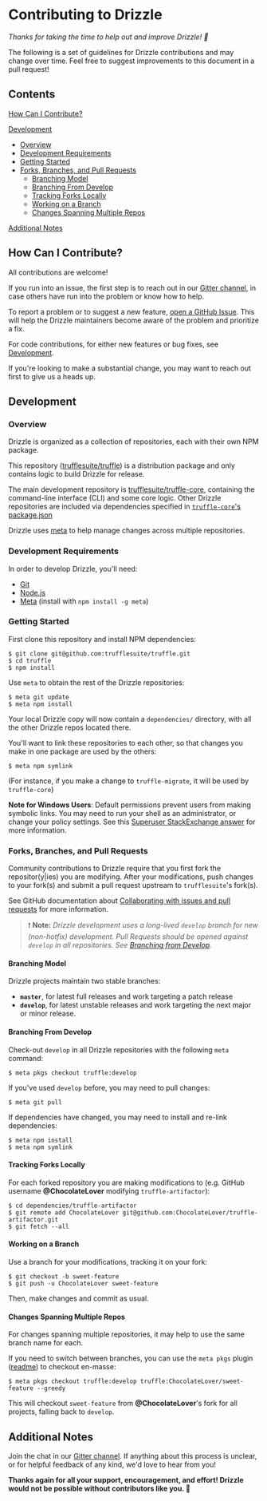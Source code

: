 Contributing to Drizzle
=======================

_Thanks for taking the time to help out and improve Drizzle! :tada:_

The following is a set of guidelines for Drizzle contributions and may change
over time. Feel free to suggest improvements to this document in a pull request!

Contents
--------

[How Can I Contribute?](#how-can-i-contribute)

[Development](#development)
  - [Overview](#overview)
  - [Development Requirements](#development-requirements)
  - [Getting Started](#getting-started)
  - [Forks, Branches, and Pull Requests](#forks-branches-and-pull-requests)
    - [Branching Model](#branching-model)
    - [Branching From Develop](#branching-from-develop)
    - [Tracking Forks Locally](#tracking-forks-locally)
    - [Working on a Branch](#working-on-a-branch)
    - [Changes Spanning Multiple Repos](#changes-spanning-multiple-repos)

[Additional Notes](#additional-notes)


How Can I Contribute?
---------------------

All contributions are welcome!

If you run into an issue, the first step is to reach out in our [Gitter channel](https://gitter.im/ConsenSys/truffle),
in case others have run into the problem or know how to help.

To report a problem or to suggest a new feature, [open a GitHub Issue](https://github.com/trufflesuite/truffle/issues/new).
This will help the Drizzle maintainers become aware of the problem and prioritize
a fix.

For code contributions, for either new features or bug fixes, see [Development](#development).

If you're looking to make a substantial change, you may want to reach out first
to give us a heads up.


Development
-----------

### Overview

Drizzle is organized as a collection of repositories, each with their own
NPM package.

This repository ([trufflesuite/truffle](https://github.com/trufflesuite/truffle))
is a distribution package and only contains logic to build Drizzle for release.

The main development repository is [trufflesuite/truffle-core](https://github.com/trufflesuite/truffle-core),
containing the command-line interface (CLI) and some core logic. Other Drizzle
repositories are included via dependencies specified in
[`truffle-core`'s package.json](https://github.com/trufflesuite/truffle-core/blob/master/package.json)

Drizzle uses [meta](https://github.com/mateodelnorte/meta) to help manage
changes across multiple repositories.

### Development Requirements

In order to develop Drizzle, you'll need:

- [Git](https://git-scm.com/)
- [Node.js](https://nodejs.org)
- [Meta](https://github.com/mateodelnorte/meta) (install with `npm install -g meta`)


### Getting Started

First clone this repository and install NPM dependencies:

    $ git clone git@github.com:trufflesuite/truffle.git
    $ cd truffle
    $ npm install


Use `meta` to obtain the rest of the Drizzle repositories:

    $ meta git update
    $ meta npm install

Your local Drizzle copy will now contain a `dependencies/` directory, with all
the other Drizzle repos located there.

You'll want to link these repositories to each other, so that changes you make
in one package are used by the others:

    $ meta npm symlink

(For instance, if you make a change to `truffle-migrate`, it will be used by
`truffle-core`)

**Note for Windows Users**: Default permissions prevent users from making symbolic
links. You may need to run your shell as an administrator, or change your policy
settings. See this [Superuser StackExchange answer](https://superuser.com/questions/104845/permission-to-make-symbolic-links-in-windows-7) for more information.

### Forks, Branches, and Pull Requests

Community contributions to Drizzle require that you first fork the
repositor(y|ies) you are modifying. After your modifications, push changes to
your fork(s) and submit a pull request upstream to `trufflesuite`'s fork(s).

See GitHub documentation about [Collaborating with issues and pull requests](https://help.github.com/categories/collaborating-with-issues-and-pull-requests/)
for more information.

> :exclamation: **Note:** _Drizzle development uses a long-lived `develop` branch for new (non-hotfix)
> development. Pull Requests should be opened against `develop` in all
> repositories. See [Branching from Develop](#branching-from-develop)._

#### Branching Model

Drizzle projects maintain two stable branches:

  - **`master`**, for latest full releases and work targeting a patch release
  - **`develop`**, for latest unstable releases and work targeting the next major
      or minor release.

#### Branching From Develop

Check-out `develop` in all Drizzle repositories with the following `meta`
command:

    $ meta pkgs checkout truffle:develop

If you've used `develop` before, you may need to pull changes:

    $ meta git pull

If dependencies have changed, you may need to install and re-link dependencies:

    $ meta npm install
    $ meta npm symlink


#### Tracking Forks Locally

For each forked repository you are making modifications to
(e.g. GitHub username **@ChocolateLover** modifying `truffle-artifactor`):

    $ cd dependencies/truffle-artifactor
    $ git remote add ChocolateLover git@github.com:ChocolateLover/truffle-artifactor.git
    $ git fetch --all

#### Working on a Branch

Use a branch for your modifications, tracking it on your fork:

    $ git checkout -b sweet-feature
    $ git push -u ChocolateLover sweet-feature

Then, make changes and commit as usual.

#### Changes Spanning Multiple Repos

For changes spanning multiple repositories, it may help to use the same branch
name for each.

If you need to switch between branches, you can use the `meta pkgs` plugin
([readme](https://github.com/trufflesuite/meta-pkgs/blob/master/README.md)) to checkout en-masse:

    $ meta pkgs checkout truffle:develop truffle:ChocolateLover/sweet-feature --greedy

This will checkout `sweet-feature` from **@ChocolateLover**'s fork for all projects,
falling back to `develop`.


Additional Notes
----------------

Join the chat in our [Gitter channel](https://gitter.im/ConsenSys/truffle). If anything about this
process is unclear, or for helpful feedback of any kind, we'd love to hear from you!

**Thanks again for all your support, encouragement, and effort! Drizzle would not
be possible without contributors like you. :bow:**